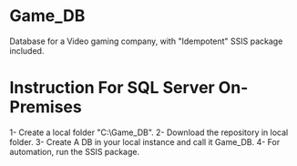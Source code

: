 # Game_DB
 Database for a Video gaming company, with "Idempotent" SSIS package included. 


# Instruction For SQL Server On-Premises
1- Create a local folder "C:\Game_DB".
2- Download the repository in local folder.
3- Create A DB in your local instance and call it Game_DB.
4- For automation, run the SSIS package.